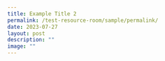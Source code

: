 ```yaml
---
title: Example Title 2
permalink: /test-resource-room/sample/permalink/
date: 2023-07-27
layout: post
description: ""
image: ""
---
```


